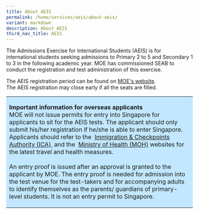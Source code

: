 ```yaml
---
title: About AEIS
permalink: /home/services/aeis/about-aeis/
variant: markdown
description: About AEIS
third_nav_title: AEIS
---
```

<p>The Admissions Exercise for International Students (AEIS) is for international
students seeking admissions to Primary 2 to 5 and Secondary 1 to 3 in the&nbsp;following&nbsp;academic
year. MOE has commissioned SEAB to conduct the registration and test administration
of this exercise.</p>
<p>The AEIS registration period can be found on&nbsp;<a href="https://www.moe.gov.sg/international-students/aeis/apply" rel="noopener noreferrer nofollow" target="_blank"><u>MOE's website</u></a>.
<br>The AEIS registration may close early if all the seats are filled.</p>
<table>
<tbody>
<tr>
<td style="text-align:left;background-color:#c2e7ff;" rowspan="1" colspan="3">
<p><strong>Important information for overseas applicants</strong> 
<br>MOE will not issue permits for entry into Singapore for applicants to
sit for the AEIS tests. The applicant should only submit his/her registration
if he/she is able to enter Singapore. Applicants should refer to the&nbsp;
<a href="https://safetravel.ica.gov.sg/" rel="noopener noreferrer" target="_blank"><u>Immigration &amp; Checkpoints Authority (ICA)</u> 
</a>&nbsp;and the&nbsp; <a href="https://www.moh.gov.sg/covid-19" rel="noopener noreferrer" target="_blank"><u>Ministry of Health (MOH)</u></a>&nbsp;websites
for the latest travel and health measures.
<br>
<br>An entry proof is issued after an approval is granted to the applicant
by MOE. The entry proof is needed for admission into the test venue for
the test-takers and for accompanying adults to identify themselves as the
parents/ guardians of primary-level students. It is not an entry permit
to Singapore.</p>
</td>
</tr>
</tbody>
</table>
<p></p>